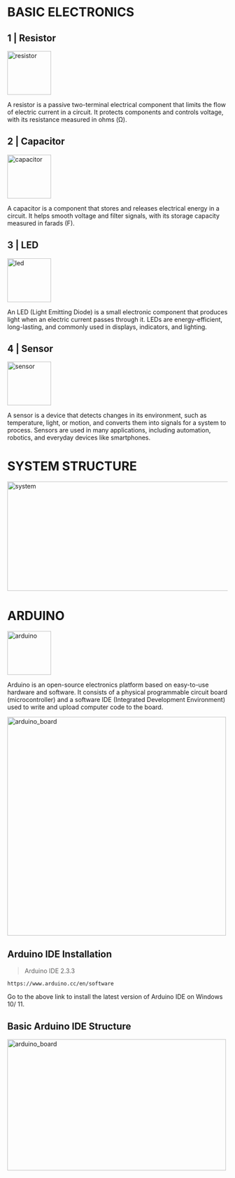 # **BASIC ELECTRONICS**

## **1 | Resistor**

<img src="https://cdn-icons-png.flaticon.com/128/1482/1482822.png" alt="resistor" width="100" height="100">

A resistor is a passive two-terminal electrical component that limits the flow of electric current in a circuit. It protects components and controls voltage, with its resistance measured in ohms (Ω).

## **2 | Capacitor**

<img src="https://cdn-icons-png.flaticon.com/128/2479/2479538.png" alt="capacitor" width="100" height="100">

A capacitor is a component that stores and releases electrical energy in a circuit. It helps smooth voltage and filter signals, with its storage capacity measured in farads (F).

## **3 | LED**

<img src="https://cdn-icons-png.flaticon.com/128/2338/2338767.png" alt="led" width="100" height="100">

An LED (Light Emitting Diode) is a small electronic component that produces light when an electric current passes through it. LEDs are energy-efficient, long-lasting, and commonly used in displays, indicators, and lighting.

## **4 | Sensor**

<img src="https://cdn-icons-png.flaticon.com/128/2803/2803636.png" alt="sensor" width="100" height="100">

A sensor is a device that detects changes in its environment, such as temperature, light, or motion, and converts them into signals for a system to process. Sensors are used in many applications, including automation, robotics, and everyday devices like smartphones.


# **SYSTEM STRUCTURE**

<img src="https://github.com/user-attachments/assets/69937e0b-5e6e-4cbc-93e7-9c8daea6348b" alt="system" width="600" height="250">

# ARDUINO   
<img src="https://static-00.iconduck.com/assets.00/apps-arduino-icon-2048x2048-42m5bo99.png" alt="arduino" width="100" height="100"> 

Arduino  is an open-source electronics platform based on easy-to-use hardware and software. It consists of a physical programmable circuit board (microcontroller) and a software IDE (Integrated Development Environment) used to write and upload computer code to the board.

<img src="https://docs.arduino.cc/static/6ec5e4c2a6c0e9e46389d4f6dc924073/a6d36/Pinout-UNOrev3_latest.png" alt="arduino_board" width="500" height="500">

## Arduino IDE Installation
> Arduino IDE 2.3.3

``` 
https://www.arduino.cc/en/software
```

Go to the above link to install the latest version of Arduino IDE on Windows 10/ 11.

## Basic Arduino IDE Structure

<img src="https://i0.wp.com/www.programmingelectronics.com/wp-content/uploads/2019/03/void_setup_loop_2.png" alt="arduino_board" width="500" height="300">
